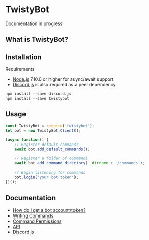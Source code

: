 # TwistyBot

Documentation in progress!

## What is TwistyBot?

## Installation
Requirements
- [Node.js](https://nodejs.org/) 7.10.0 or higher for async/await support.
- [Discord.js](https://discord.js.org/#/docs/main/stable/general/welcome) is also required as a peer dependency.

```
npm install --save discord.js
npm install --save twistybot
```

## Usage

```javascript
const TwistyBot = require('twistybot');
let bot = new TwistyBot.Client();

(async function() {
	// Register default commands
	await bot.add_default_commands();

	// Register a folder of commands
	await bot.add_command_directory(__dirname + '/commands');

	// Begin listening for commands
	bot.login('your bot token');
})();
```

## Documentation
- [How do I get a bot account/token?](/docs/bot_account.md)
- [Writing Commands](/docs/commands.md)
- [Command Permissions](/docs/permissions.md)
- [API](/docs/api.md)
- [Discord.js](https://discord.js.org/#/docs/main/stable/general/welcome)
